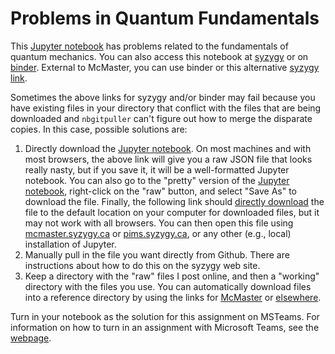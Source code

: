 # Problems in Quantum Fundamentals

This [Jupyter notebook](https://github.com/PaulWAyers/IntroQChemProblems/blob/main/ipynb/IntroQM2021.ipynb) has problems related to the fundamentals of quantum mechanics. You can also access this notebook at [syzygy](https://mcmaster.syzygy.ca/jupyter/hub/user-redirect/git-pull?repo=https%3A%2F%2Fgithub.com%2FPaulWAyers%2FIntroQChemProblems&urlpath=tree%2FIntroQChemProblems%2Fipynb%2FIntroQM2021.ipynb&branch=main&depth=1) or on [binder](https://hub.gke2.mybinder.org/user/paulwayers-introqchemproblems-ax9n28q6/notebooks/ipynb/IntroQM2021.ipynb). External to McMaster, you can use binder or this alternative [syzygy link](https://pims.syzygy.ca/jupyter/hub/user-redirect/git-pull?repo=https%3A%2F%2Fgithub.com%2FPaulWAyers%2FIntroQChemProblems&urlpath=tree%2FIntroQChemProblems%2Fipynb%2FIntroQM2021.ipynb&branch=main&depth=1). 

Sometimes the above links for syzygy and/or binder may fail because you have existing files in your directory that conflict with the files that are being downloaded and `nbgitpuller` can't figure out how to merge the disparate copies. In this case, possible solutions are:
1. Directly download the [Jupyter notebook](https://github.com/PaulWAyers/IntroQChemProblems/blob/main/ipynb/IntroQM2021.ipynb?raw=true). On most machines and with most browsers, the above link will give you a raw JSON file that looks really nasty, but if you save it, it will be a well-formatted Jupyter notebook. You can also go to the "pretty" version of the [Jupyter notebook](https://github.com/PaulWAyers/IntroQChemProblems/blob/main/ipynb/IntroQM2021.ipynb), right-click on the "raw" button, and select "Save As" to download the file. Finally, the following link should <a href="https://github.com/PaulWAyers/IntroQChemProblems/blob/main/ipynb/IntroQM2021.ipynb" download>directly download</a> the file to the default location on your computer for downloaded files, but it may not work with all browsers. You can then open this file using [mcmaster.syzygy.ca](https://mcmaster.syzygy.ca/) or [pims.syzygy.ca](https://pims.syzygy.ca/), or any other (e.g., local) installation of Jupyter.
2. Manually pull in the file you want directly from Github. There are instructions about how to do this on the syzygy web site.
3. Keep a directory with the "raw" files I post online, and then a "working" directory with the files you use. You can automatically download files into a reference directory by using the links for [McMaster](https://mcmaster.syzygy.ca/jupyter/hub/user-redirect/git-pull?repo=https%3A%2F%2Fgithub.com%2FPaulWAyers%2FIntroQChemProblems&urlpath=tree%2FIntroQChemProblems%2Fipynb%2FIntroQM2021.ipynb&branch=main&targetPath=raw) or [elsewhere](https://pims.syzygy.ca/jupyter/hub/user-redirect/git-pull?repo=https%3A%2F%2Fgithub.com%2FPaulWAyers%2FIntroQChemProblems&urlpath=tree%2FIntroQChemProblems%2Fipynb%2FIntroQM2021.ipynb&branch=main&targetPath=raw).

Turn in your notebook as the solution for this assignment on MSTeams. For information on how to turn in an assignment with Microsoft Teams, see the [webpage](https://support.microsoft.com/en-us/office/turn-in-an-assignment-in-microsoft-teams-e25f383a-b747-4a0b-b6d5-a2845a52092b).

